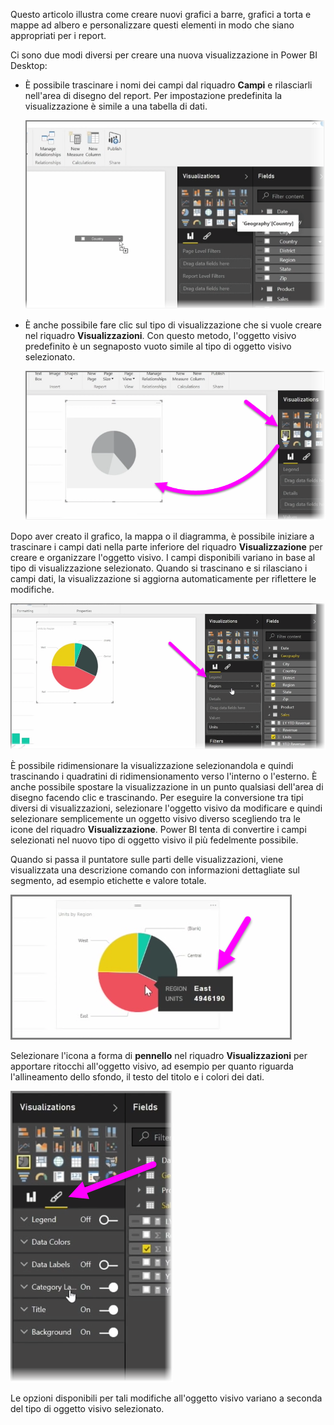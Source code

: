 Questo articolo illustra come creare nuovi grafici a barre, grafici a torta e mappe ad albero e personalizzare questi elementi in modo che siano appropriati per i report.

Ci sono due modi diversi per creare una nuova visualizzazione in Power BI Desktop:

* È possibile trascinare i nomi dei campi dal riquadro **Campi** e rilasciarli nell'area di disegno del report. Per impostazione predefinita la visualizzazione è simile a una tabella di dati.
  
  ![](media/3-2-create-customize-simple-visualizations/3-2_1.png)
* È anche possibile fare clic sul tipo di visualizzazione che si vuole creare nel riquadro **Visualizzazioni**. Con questo metodo, l'oggetto visivo predefinito è un segnaposto vuoto simile al tipo di oggetto visivo selezionato.
  
  ![](media/3-2-create-customize-simple-visualizations/3-2_2.png)

Dopo aver creato il grafico, la mappa o il diagramma, è possibile iniziare a trascinare i campi dati nella parte inferiore del riquadro **Visualizzazione** per creare e organizzare l'oggetto visivo. I campi disponibili variano in base al tipo di visualizzazione selezionato. Quando si trascinano e si rilasciano i campi dati, la visualizzazione si aggiorna automaticamente per riflettere le modifiche.

![](media/3-2-create-customize-simple-visualizations/3-2_3.png)

È possibile ridimensionare la visualizzazione selezionandola e quindi trascinando i quadratini di ridimensionamento verso l'interno o l'esterno. È anche possibile spostare la visualizzazione in un punto qualsiasi dell'area di disegno facendo clic e trascinando. Per eseguire la conversione tra tipi diversi di visualizzazioni, selezionare l'oggetto visivo da modificare e quindi selezionare semplicemente un oggetto visivo diverso scegliendo tra le icone del riquadro **Visualizzazione**. Power BI tenta di convertire i campi selezionati nel nuovo tipo di oggetto visivo il più fedelmente possibile.

Quando si passa il puntatore sulle parti delle visualizzazioni, viene visualizzata una descrizione comando con informazioni dettagliate sul segmento, ad esempio etichette e valore totale.

![](media/3-2-create-customize-simple-visualizations/3-2_4.png)

Selezionare l'icona a forma di **pennello** nel riquadro **Visualizzazioni** per apportare ritocchi all'oggetto visivo, ad esempio per quanto riguarda l'allineamento dello sfondo, il testo del titolo e i colori dei dati.

![](media/3-2-create-customize-simple-visualizations/3-2_5.png)

Le opzioni disponibili per tali modifiche all'oggetto visivo variano a seconda del tipo di oggetto visivo selezionato.

